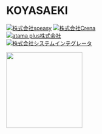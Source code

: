 # KOYASAEKI

<a href="https://www.soeasy.co.jp/"><img src="https://img.shields.io/badge/2024.01~-株式会社soeasy-f80" alt="株式会社soeasy"></a>
<a href="https://create-new-air.com/"><img src="https://img.shields.io/badge/2023.12~-株式会社Crena-04384c" alt="株式会社Crena"></a>  
<a href="https://corp.atama.plus/"><img src="https://img.shields.io/badge/2022.09~2023.12-atama_plus株式会社-0095aa" alt="atama plus株式会社"></a>  
<a href="https://corporate.sint.co.jp/"><img src="https://img.shields.io/badge/2017.04~2022.08-株式会社システムインテグレータ-98AAC6" alt="株式会社システムインテグレータ"></a>

<img height=200 align="center" src="https://github-readme-stats.vercel.app/api/top-langs?username=koyasaeki&layout=compact&langs_count=8&card_width=320&theme=ambient_gradient" />
